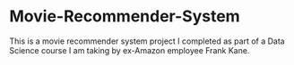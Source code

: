 # Movie-Recommender-System
This is a movie recommender system project I completed as part of a Data Science course I am taking by ex-Amazon employee Frank Kane.
